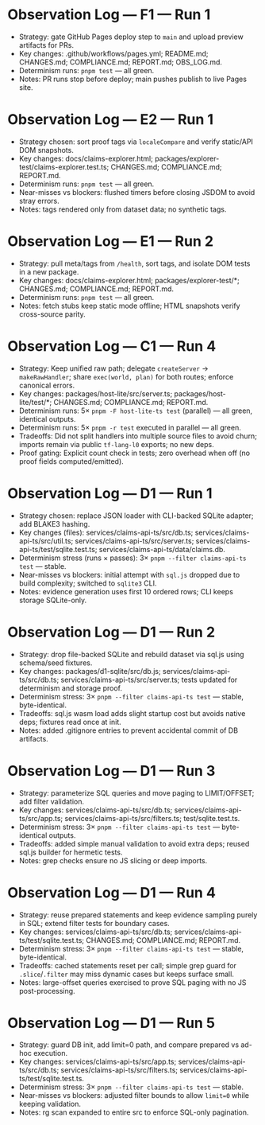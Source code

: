 # Observation Log — F1 — Run 1

- Strategy: gate GitHub Pages deploy step to `main` and upload preview artifacts for PRs.
- Key changes: .github/workflows/pages.yml; README.md; CHANGES.md; COMPLIANCE.md; REPORT.md; OBS_LOG.md.
- Determinism runs: `pnpm test` — all green.
- Notes: PR runs stop before deploy; main pushes publish to live Pages site.

# Observation Log — E2 — Run 1

- Strategy chosen: sort proof tags via `localeCompare` and verify static/API DOM snapshots.
- Key changes: docs/claims-explorer.html; packages/explorer-test/claims-explorer.test.ts; CHANGES.md; COMPLIANCE.md; REPORT.md.
- Determinism runs: `pnpm test` — all green.
- Near-misses vs blockers: flushed timers before closing JSDOM to avoid stray errors.
- Notes: tags rendered only from dataset data; no synthetic tags.

# Observation Log — E1 — Run 2

- Strategy: pull meta/tags from `/health`, sort tags, and isolate DOM tests in a new package.
- Key changes: docs/claims-explorer.html; packages/explorer-test/*; CHANGES.md; COMPLIANCE.md; REPORT.md.
- Determinism runs: `pnpm test` — all green.
- Notes: fetch stubs keep static mode offline; HTML snapshots verify cross-source parity.

# Observation Log — C1 — Run 4

- Strategy: Keep unified raw path; delegate `createServer` → `makeRawHandler`; share `exec(world, plan)` for both routes; enforce canonical errors.
- Key changes: packages/host-lite/src/server.ts; packages/host-lite/test/*; CHANGES.md; COMPLIANCE.md; REPORT.md.
- Determinism runs: 5× `pnpm -F host-lite-ts test` (parallel) — all green, identical outputs.
 - Determinism runs: 5× `pnpm -r test` executed in parallel — all green.
- Tradeoffs: Did not split handlers into multiple source files to avoid churn; imports remain via public `tf-lang-l0` exports; no new deps.
- Proof gating: Explicit count check in tests; zero overhead when off (no proof fields computed/emitted).

# Observation Log — D1 — Run 1

- Strategy chosen: replace JSON loader with CLI-backed SQLite adapter; add BLAKE3 hashing.
- Key changes (files): services/claims-api-ts/src/db.ts; services/claims-api-ts/src/util.ts; services/claims-api-ts/src/server.ts; services/claims-api-ts/test/sqlite.test.ts; services/claims-api-ts/data/claims.db.
- Determinism stress (runs × passes): 3× `pnpm --filter claims-api-ts test` — stable.
- Near-misses vs blockers: initial attempt with `sql.js` dropped due to build complexity; switched to `sqlite3` CLI.
- Notes: evidence generation uses first 10 ordered rows; CLI keeps storage SQLite-only.

# Observation Log — D1 — Run 2

- Strategy: drop file-backed SQLite and rebuild dataset via sql.js using schema/seed fixtures.
- Key changes: packages/d1-sqlite/src/db.js; services/claims-api-ts/src/db.ts; services/claims-api-ts/src/server.ts; tests updated for determinism and storage proof.
- Determinism stress: 3× `pnpm --filter claims-api-ts test` — stable, byte-identical.
- Tradeoffs: sql.js wasm load adds slight startup cost but avoids native deps; fixtures read once at init.
- Notes: added .gitignore entries to prevent accidental commit of DB artifacts.

# Observation Log — D1 — Run 3

- Strategy: parameterize SQL queries and move paging to LIMIT/OFFSET; add filter validation.
- Key changes: services/claims-api-ts/src/db.ts; services/claims-api-ts/src/app.ts; services/claims-api-ts/src/filters.ts; test/sqlite.test.ts.
- Determinism stress: 3× `pnpm --filter claims-api-ts test` — byte-identical outputs.
- Tradeoffs: added simple manual validation to avoid extra deps; reused sql.js builder for hermetic tests.
- Notes: grep checks ensure no JS slicing or deep imports.

# Observation Log — D1 — Run 4

- Strategy: reuse prepared statements and keep evidence sampling purely in SQL; extend filter tests for boundary cases.
- Key changes: services/claims-api-ts/src/db.ts; services/claims-api-ts/test/sqlite.test.ts; CHANGES.md; COMPLIANCE.md; REPORT.md.
- Determinism stress: 3× `pnpm --filter claims-api-ts test` — stable, byte-identical.
- Tradeoffs: cached statements reset per call; simple grep guard for `.slice`/`.filter` may miss dynamic cases but keeps surface small.
- Notes: large-offset queries exercised to prove SQL paging with no JS post-processing.

# Observation Log — D1 — Run 5

- Strategy: guard DB init, add limit=0 path, and compare prepared vs ad-hoc execution.
- Key changes: services/claims-api-ts/src/app.ts; services/claims-api-ts/src/db.ts; services/claims-api-ts/src/filters.ts; services/claims-api-ts/test/sqlite.test.ts.
- Determinism stress: 3× `pnpm --filter claims-api-ts test` — stable.
- Near-misses vs blockers: adjusted filter bounds to allow `limit=0` while keeping validation.
- Notes: rg scan expanded to entire src to enforce SQL-only pagination.

